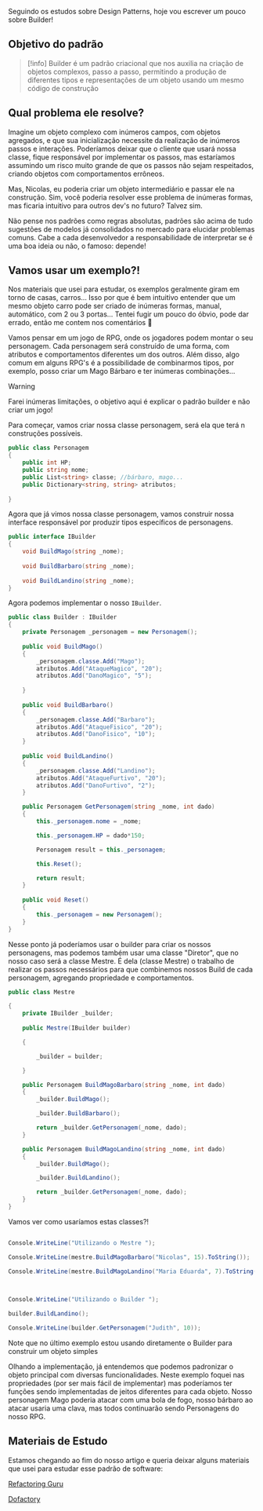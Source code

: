 Seguindo os estudos sobre Design Patterns, hoje vou escrever um pouco sobre Builder! 

## Objetivo do padrão 

>[!info]
>Builder é um padrão criacional que nos auxilia na criação de objetos complexos, passo a passo, permitindo a produção de diferentes tipos e representações de um objeto usando um mesmo código de construção

## Qual problema ele resolve?


Imagine um objeto complexo com inúmeros campos, com objetos agregados, e que sua inicialização necessite da realização de inúmeros passos e interações. Poderíamos deixar que o cliente que usará nossa classe, fique responsável por implementar os passos, mas estaríamos assumindo um risco muito grande de que os passos não sejam respeitados, criando objetos com comportamentos errôneos.

Mas, Nicolas, eu poderia criar um objeto intermediário e passar ele na construção. Sim, você poderia resolver esse problema de inúmeras formas, mas ficaria intuitivo para outros dev's no futuro? Talvez sim. 

Não pense nos padrões como regras absolutas, padrões são acima de tudo sugestões de modelos já consolidados no mercado para elucidar problemas comuns. Cabe a cada desenvolvedor a responsabilidade de interpretar se é uma boa ideia ou não, o famoso: depende!

## Vamos usar um exemplo?!

Nos materiais que usei para estudar, os exemplos geralmente giram em torno de casas, carros... Isso por que é bem intuitivo entender que um mesmo objeto carro pode ser criado de inúmeras formas, manual, automático, com 2 ou 3 portas... Tentei fugir um pouco do óbvio, pode dar errado, então me contem nos comentários 🤞

Vamos pensar em um jogo de RPG, onde os jogadores podem montar o seu personagem. Cada personagem será construído de uma forma, com atributos e comportamentos diferentes um dos outros. Além disso, algo comum em alguns RPG's é a possibilidade de combinarmos tipos, por exemplo, posso criar um Mago Bárbaro e ter inúmeras combinações...

>[!warning]
>Farei inúmeras limitações, o objetivo aqui é explicar o padrão builder e não criar um jogo!

Para começar, vamos criar nossa classe personagem, será ela que terá n construções possíveis.

```cs
public class Personagem
{
	public int HP;
	public string nome;
	public List<string> classe; //bárbaro, mago...
	public Dictionary<string, string> atributos;	
	
}
```

Agora que já vimos nossa classe personagem, vamos construir nossa interface responsável por produzir tipos específicos de personagens.

```cs
public interface IBuilder
{
	void BuildMago(string _nome);
	
	void BuildBarbaro(string _nome);
	
	void BuildLandino(string _nome);
}
```


Agora podemos implementar o nosso ``IBuilder``. 

```cs 
public class Builder : IBuilder
{
	private Personagem _personagem = new Personagem();
	
	public void BuildMago() 
	{
		_personagem.classe.Add("Mago"); 
		atributos.Add("AtaqueMagico", "20");
		atributos.Add("DanoMagico", "5");
		
	}
	
	public void BuildBarbaro()
	{		
		_personagem.classe.Add("Barbaro");
		atributos.Add("AtaqueFisico", "20");
		atributos.Add("DanoFisico", "10");
	}
	
	public void BuildLandino()
	{
		_personagem.classe.Add("Landino");
		atributos.Add("AtaqueFurtivo", "20");
		atributos.Add("DanoFurtivo", "2");
	}

	public Personagem GetPersonagem(string _nome, int dado)
	{
		this._personagem.nome = _nome;

		this._personagem.HP = dado*150;

		Personagem result = this._personagem;

		this.Reset();

		return result;
	}
	
	public void Reset()
	{
		this._personagem = new Personagem();
	}
}
```

Nesse ponto já poderíamos usar o builder para criar os nossos personagens, mas podemos também usar uma classe "Diretor", que no nosso caso será a classe Mestre. É dela (classe Mestre) o trabalho de realizar os passos necessários para que combinemos nossos Build de cada personagem, agregando propriedade e comportamentos.

```cs
public class Mestre

{
    private IBuilder _builder;
    
    public Mestre(IBuilder builder)

    {

        _builder = builder;

    }

    public Personagem BuildMagoBarbaro(string _nome, int dado)
    {
        _builder.BuildMago();

        _builder.BuildBarbaro();

        return _builder.GetPersonagem(_nome, dado);
    }

    public Personagem BuildMagoLandino(string _nome, int dado)
    {
        _builder.BuildMago();

        _builder.BuildLandino();

        return _builder.GetPersonagem(_nome, dado);
    }
}
```



Vamos ver como usaríamos estas classes?! 

```cs 

Console.WriteLine("Utilizando o Mestre ");

Console.WriteLine(mestre.BuildMagoBarbaro("Nicolas", 15).ToString());

Console.WriteLine(mestre.BuildMagoLandino("Maria Eduarda", 7).ToString());

  

Console.WriteLine("Utilizando o Builder ");

builder.BuildLandino();

Console.WriteLine(builder.GetPersonagem("Judith", 10));

```


Note que no último exemplo estou usando diretamente o Builder para construir um objeto simples

Olhando a implementação, já entendemos que podemos padronizar o objeto principal com diversas funcionalidades. Neste exemplo foquei nas propriedades (por ser mais fácil de implementar) mas poderíamos ter funções sendo implementadas de jeitos diferentes para cada objeto. Nosso personagem Mago poderia atacar com uma bola de fogo, nosso bárbaro ao atacar usaria uma clava, mas todos continuarão sendo Personagens do nosso RPG.



## Materiais de Estudo

Estamos chegando ao fim do nosso artigo e queria deixar alguns materiais que usei para estudar esse padrão de software: 

[Refactoring Guru](https://refactoring.guru/pt-br/design-patterns/builder)

[Dofactory](https://www.dofactory.com/net/builder-design-pattern)

